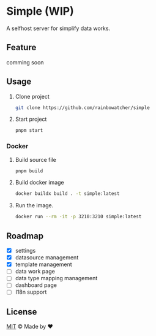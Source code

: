 # Simple (WIP) 

A selfhost server for simplify data works.

## Feature

comming soon

## Usage

1. Clone project

    ```bash
    git clone https://github.com/rainbowatcher/simple
    ```

2. Start project

    ```bash
    pnpm start
    ```


### Docker

1. Build source file

    ```bash
    pnpm build
    ```

2. Build docker image

    ```bash
    docker buildx build . -t simple:latest
    ```

3. Run the image.

    ```bash
    docker run --rm -it -p 3210:3210 simple:latest
    ```

## Roadmap

- [x] settings
- [x] datasource management
- [x] template management
- [ ] data work page
- [ ] data type mapping management
- [ ] dashboard page
- [ ] I18n support

## License

[MIT](./LICENSE) &copy; Made by ❤️